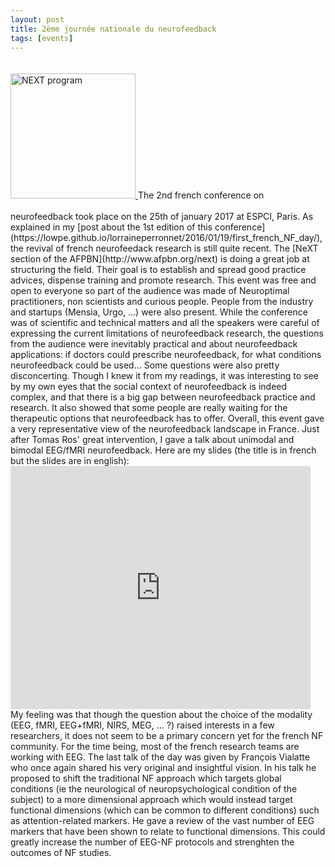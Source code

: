 ```yaml
---
layout: post
title: 2ème journée nationale du neurofeedback
tags: [events]
---
```

<a href="{{ site.url}}/lorraineperronnet/public/download/final-programme-en.pdf">
<img border="0" alt="NEXT program" src="/lorraineperronnet/public/img/next.png" width="200" style="margin:20px auto 20px auto">
</a>
The 2nd french conference on neurofeedback took place on the 25th of january 2017 at ESPCI, Paris. As explained in my [post about the 1st edition of this conference](https://lowpe.github.io/lorraineperronnet/2016/01/19/first_french_NF_day/), the revival of french neurofeedack research is still quite recent. The [NeXT section of the AFPBN](http://www.afpbn.org/next) is doing a great job at structuring the field. Their goal is to establish and spread good practice advices, dispense training and promote research. This event was free and open to everyone so part of the audience was made of Neuroptimal practitioners, non scientists and curious people. People from the industry and startups (Mensia, Urgo, ...) were also present. While the conference was of scientific and technical matters and all the speakers were careful of expressing the current limitations of neurofeedback research, the questions from the audience were inevitably practical and about neurofeedback applications: if doctors could prescribe neurofeedback, for what conditions neurofeedback could be used... Some questions were also pretty disconcerting. Though I knew it from my readings, it was interesting to see by my own eyes that the social context of neurofeedback is indeed complex, and that there is a big gap between neurofeedback practice and research. It also showed that some people are really waiting for the therapeutic options that neurofeedback has to offer. Overall, this event gave a very representative view of the neurofeedback landscape in France.
Just after Tomas Ros' great intervention, I gave a talk about unimodal and bimodal EEG/fMRI neurofeedback. 
Here are my slides (the title is in french but the slides are in english):
<iframe src="https://docs.google.com/presentation/d/1xp_1DW4uMHF6w2vC1PLcN2_6FnSWOxjY6NFLxaHV5gA/embed?start=false&loop=false&delayms=3000" frameborder="0" width="480" height="389" allowfullscreen="true" mozallowfullscreen="true" webkitallowfullscreen="true"></iframe>
My feeling was that though the question about the choice of the modality (EEG, fMRI, EEG+fMRI, NIRS, MEG, ... ?) raised interests in a few researchers, it does not seem to be a primary concern yet for the french NF community. For the time being, most of the french research teams are working with EEG. The last talk of the day was given by François Vialatte who once again shared his very original and insightful vision. In his talk he proposed to shift the traditional NF approach which targets global conditions (ie the neurological of neuropsychological condition of the subject) to a more dimensional approach which would instead target functional dimensions (which can be common to different conditions) such as attention-related markers. He gave a review of the vast number of EEG markers that have been shown to relate to functional dimensions. This could greatly increase the number of EEG-NF protocols and strenghten the outcomes of NF studies. 

